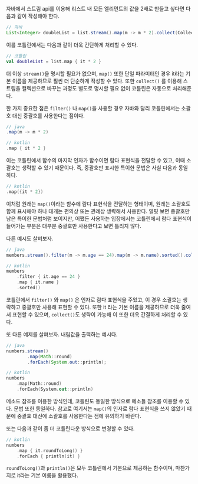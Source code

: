 자바에서 스트림 api를 이용해 리스트 내 모든 엘리먼트의 값을 2배로 만들고 싶다면 다음과 같이 작성해야 한다.

```java
// 자바
List<Integer> doubleList = list.stream().map(m -> m * 2).collect(Collectors.toList());
```

이를 코틀린에서는 다음과 같이 더욱 간단하게 처리할 수 있다.

```kotlin
// 코틀린
val doubleList = list.map { it * 2 }
```

더 이상 `stream()`을 명시할 필요가 없으며, `map()` 또한 단일 파라미터인 경우 it라는 기본 이름을 제공하므로 훨씬 더 단순하게 작성할 수 있다. 또한 `collect()` 를 이용해 스트림을 컬렉션으로 바꾸는 과정도 별도로 명시할 필요 없이 코틀린은 자동으로 처리해준다.

한 가지 중요한 점은 `filter()` 나 `map()`을 사용할 경우 자바와 달리 코틀린에서는 소괄호 대신 중괄호를 사용한다는 점이다.

```java
// java
.map(m -> m * 2)
```

```kotlin
// kotlin
.map { it * 2 }
```

이는 코틀린에서 함수의 마지막 인자가 함수이면 람다 표현식을 전달할 수 있고, 이때 소괄호는 생략할 수 있기 때문이다. 즉, 중괄호만 표시한 특이한 문법은 사실 다음과 동일하다.

```kotlin
// kotlin
.map({it * 2})
```

이처럼 원래는 `map()`이라는 함수에 람다 표현식을 전달하는 형태이며, 원래는 소괄호도 함께 표시해야 하나 대개는 편의상 또는 관례상 생략해서 사용한다. 얼핏 보면 중괄호만 남은 특이한 문법처럼 보이지만, 어쨌든 사용하는 입장에서는 코틀린에서 람다 표현식이 들어가는 부분은 대부분 중괄호만 사용한다고 보면 틀리지 않다.

다른 예시도 살펴보자.

```java
// java
members.stream().filter(m -> m.age == 24).map(m -> m.name).sorted().collect(Collectors.toList());
```

```kotlin
// kotlin
members
	.filter { it.age == 24 }
	.map { it.name }
	.sorted()
```

코틀린에서 `filter()` 와 `map()` 은 인자로 람다 표현식을 주었고, 이 경우 소괄호는 생략하고 중괄호만 사용해 표현할 수 있다. 또한 it 라는 기본 이름을 제공하므로 더욱 줄여서 표현할 수 있으며, `collect()`도 생략이 가능해 이 또한 더욱 간결하게 처리할 수 있다.

또 다른 예제를 살펴보자. 내림값을 출력하는 예시다.

```java
// java
numbers.stream()
		.map(Math::round)
		.forEach(System.out::println);
```

```kotlin
// kotlin
numbers
	.map(Math::round)
	.forEach(System.out::println)
```

메소드 참조를 이용한 방식인데, 코틀린도 동일한 방식으로 메소들 참조를 이용할 수 있다. 문법 또한 동일하다. 참고로 여기서는 `map()`의 인자로 람다 표현식을 쓰지 않았기 때문에 중괄호 대신에 소괄호를 사용한다는 점에 유의하기 바란다.

또는 다음과 같이 좀 더 코틀린다운 방식으로 변경할 수 있다.
```kotlin
// kotlin
numbers
	.map { it.roundToLong() }
	.forEach { println(it) }
```

`roundToLong()`과 `println()`은 모두 코틀린에서 기본으로 제공하는 함수이며, 마찬가지로 it라는 기본 이름을 활용했다.